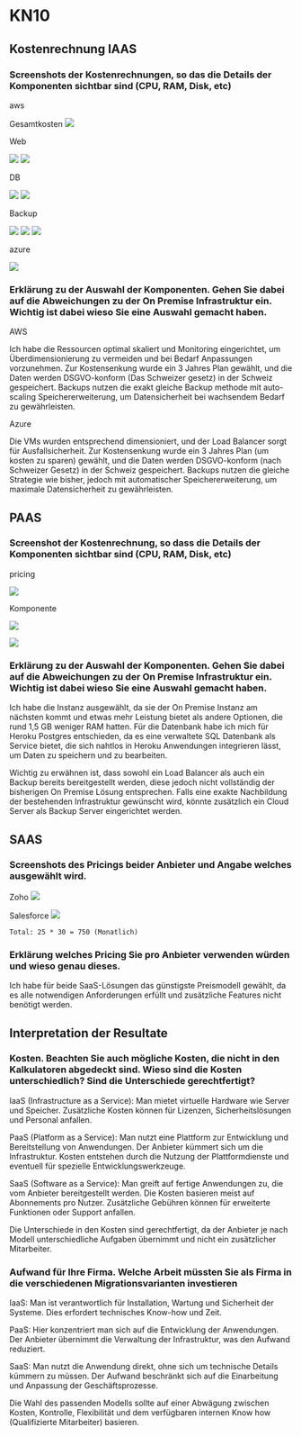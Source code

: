 # KN10

## Kostenrechnung IAAS

### Screenshots der Kostenrechnungen, so das die Details der Komponenten sichtbar sind (CPU, RAM, Disk, etc)

aws

Gesamtkosten
![](Bilder/Gesammtkosten_AWS.png)

Web

![](Bilder/Ressurcen_Web_Aws.png)
![](Bilder/Storage_Web.png)

DB

![](Bilder/Ressurcen_DB_Aws.png)
![](Bilder/Storage_DB_aws.png)

Backup

![](Bilder/Backup_AWS_EBS.png)
![](Bilder/backup_strategie_AWS.png)
![](Bilder/Hinzufügen_von_Speicher_AWS_bckup.png)

azure

![](Bilder/costplan_azure.png)


### Erklärung zu der Auswahl der Komponenten. Gehen Sie dabei auf die Abweichungen zu der On Premise Infrastruktur ein. Wichtig ist dabei wieso Sie eine Auswahl gemacht haben.

AWS

Ich habe die Ressourcen optimal skaliert und Monitoring eingerichtet, um Überdimensionierung zu vermeiden und bei Bedarf Anpassungen vorzunehmen. Zur Kostensenkung wurde ein 3 Jahres Plan gewählt, und die Daten werden DSGVO-konform (Das Schweizer gesetz) in der Schweiz gespeichert. Backups nutzen die exakt gleiche Backup methode mit auto-scaling Speichererweiterung, um Datensicherheit bei wachsendem Bedarf zu gewährleisten.

Azure

Die VMs wurden entsprechend dimensioniert, und der Load Balancer sorgt für Ausfallsicherheit. Zur Kostensenkung wurde ein 3 Jahres Plan (um kosten zu sparen) gewählt, und die Daten werden DSGVO-konform (nach Schweizer Gesetz) in der Schweiz gespeichert. Backups nutzen die gleiche Strategie wie bisher, jedoch mit automatischer Speichererweiterung, um maximale Datensicherheit zu gewährleisten.
## PAAS

### Screenshot der Kostenrechnung, so dass die Details der Komponenten sichtbar sind (CPU, RAM, Disk, etc)

pricing

![](Bilder/Heroku_pricing.png)

Komponente

![](Bilder/Web_ressurcen_heroku.png)

![](Bilder/DB_ressurcen_heroku.png)

### Erklärung zu der Auswahl der Komponenten. Gehen Sie dabei auf die Abweichungen zu der On Premise Infrastruktur ein. Wichtig ist dabei wieso Sie eine Auswahl gemacht haben.

Ich habe die Instanz ausgewählt, da sie der On Premise Instanz am nächsten kommt und etwas mehr Leistung bietet als andere Optionen, die rund 1,5 GB weniger RAM hatten. Für die Datenbank habe ich mich für Heroku Postgres entschieden, da es eine verwaltete SQL Datenbank als Service bietet, die sich nahtlos in Heroku Anwendungen integrieren lässt, um Daten zu speichern und zu bearbeiten.

Wichtig zu erwähnen ist, dass sowohl ein Load Balancer als auch ein Backup bereits bereitgestellt werden, diese jedoch nicht vollständig der bisherigen On Premise Lösung entsprechen. Falls eine exakte Nachbildung der bestehenden Infrastruktur gewünscht wird, könnte zusätzlich ein Cloud Server als Backup Server eingerichtet werden.

## SAAS

### Screenshots des Pricings beider Anbieter und Angabe welches ausgewählt wird.

Zoho
![](Bilder/Zoho_pricing.png)

Salesforce
![](Bilder/salesforce_pricing.png)

```
Total: 25 * 30 = 750 (Monatlich)
```

### Erklärung welches Pricing Sie pro Anbieter verwenden würden und wieso genau dieses.

Ich habe für beide SaaS-Lösungen das günstigste Preismodell gewählt, da es alle notwendigen Anforderungen erfüllt und zusätzliche Features nicht benötigt werden.

## Interpretation der Resultate

### Kosten. Beachten Sie auch mögliche Kosten, die nicht in den Kalkulatoren abgedeckt sind. Wieso sind die Kosten unterschiedlich? Sind die Unterschiede gerechtfertigt?

IaaS (Infrastructure as a Service): Man mietet virtuelle Hardware wie Server und Speicher. Zusätzliche Kosten können für Lizenzen, Sicherheitslösungen und Personal anfallen.

PaaS (Platform as a Service): Man nutzt eine Plattform zur Entwicklung und Bereitstellung von Anwendungen. Der Anbieter kümmert sich um die Infrastruktur. Kosten entstehen durch die Nutzung der Plattformdienste und eventuell für spezielle Entwicklungswerkzeuge.

SaaS (Software as a Service): Man greift auf fertige Anwendungen zu, die vom Anbieter bereitgestellt werden. Die Kosten basieren meist auf Abonnements pro Nutzer. Zusätzliche Gebühren können für erweiterte Funktionen oder Support anfallen.

Die Unterschiede in den Kosten sind gerechtfertigt, da der Anbieter je nach Modell unterschiedliche Aufgaben übernimmt und nicht ein zusätzlicher Mitarbeiter.

### Aufwand für Ihre Firma. Welche Arbeit müssten Sie als Firma in die verschiedenen Migrationsvarianten investieren

IaaS: Man ist verantwortlich für Installation, Wartung und Sicherheit der Systeme. Dies erfordert technisches Know-how und Zeit.

PaaS: Hier konzentriert man sich auf die Entwicklung der Anwendungen. Der Anbieter übernimmt die Verwaltung der Infrastruktur, was den Aufwand reduziert.

SaaS: Man nutzt die Anwendung direkt, ohne sich um technische Details kümmern zu müssen. Der Aufwand beschränkt sich auf die Einarbeitung und Anpassung der Geschäftsprozesse.

Die Wahl des passenden Modells sollte auf einer Abwägung zwischen Kosten, Kontrolle, Flexibilität und dem verfügbaren internen Know how (Qualifizierte Mitarbeiter)
basieren.